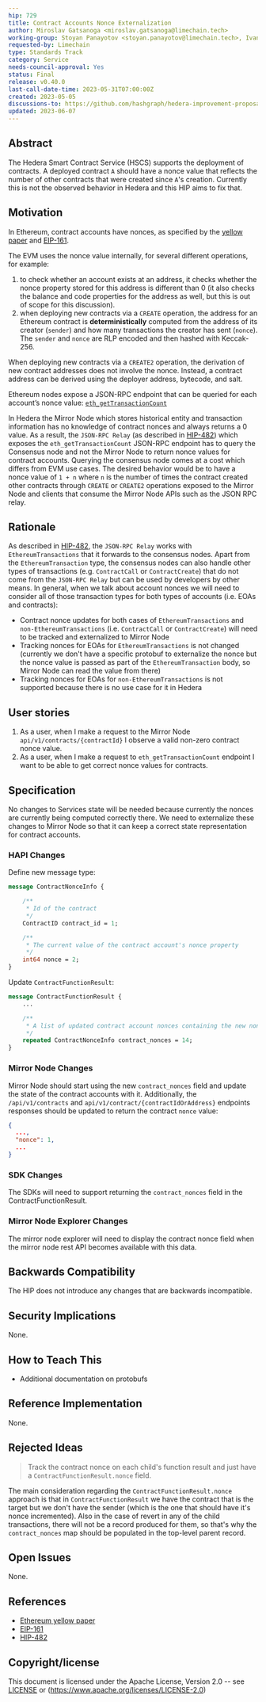 ```yaml
---
hip: 729
title: Contract Accounts Nonce Externalization
author: Miroslav Gatsanoga <miroslav.gatsanoga@limechain.tech>
working-group: Stoyan Panayotov <stoyan.panayotov@limechain.tech>, Ivan Kavaldzhiev <ivan.kavaldzhiev@limechain.tech>, Richard Bair <@rbair23>, Nana Essilfie-Conduah <@Nana-EC>
requested-by: Limechain
type: Standards Track
category: Service
needs-council-approval: Yes
status: Final
release: v0.40.0
last-call-date-time: 2023-05-31T07:00:00Z
created: 2023-05-05
discussions-to: https://github.com/hashgraph/hedera-improvement-proposal/discussions/730
updated: 2023-06-07
---
```


## Abstract

The Hedera Smart Contract Service (HSCS) supports the deployment of contracts. A deployed contract `A` should have a nonce value that reflects the number of other contracts that were created since `A`'s creation.
Currently this is not the observed behavior in Hedera and this HIP aims to fix that.

## Motivation

In Ethereum, contract accounts have nonces, as specified by the [yellow paper](http://gavwood.com/paper.pdf) and [EIP-161](https://github.com/ethereum/EIPs/blob/master/EIPS/eip-161.md).

The EVM uses the nonce value internally, for several different operations, for example:
1. to check whether an account exists at an address, it checks whether the nonce property stored for this address is different than 0 (it also checks the balance and code properties for the address as well, but this is out of scope for this discussion).
2. when deploying new contracts via a `CREATE` operation, the address for an Ethereum contract is **deterministically** computed from the address of its creator (`sender`) and how many transactions the creator has sent (`nonce`). The `sender` and `nonce` are RLP encoded and then hashed with Keccak-256.

When deploying new contracts via a `CREATE2` operation, the derivation of new contract addresses does not involve the nonce. Instead, a contract address can be derived using the deployer address, bytecode, and salt.

Ethereum nodes expose a JSON-RPC endpoint that can be queried for each account’s nonce value: [`eth_getTransactionCount`](https://ethereum.org/en/developers/docs/apis/json-rpc/#eth_gettransactioncount)

In Hedera the Mirror Node which stores historical entity and transaction information has no knowledge of contract nonces and always returns a 0 value. As a result, the `JSON-RPC Relay` (as described in [HIP-482](https://hips.hedera.com/hip/hip-482)) which exposes the `eth_getTransactionCount` JSON-RPC endpoint has to query the Consensus node and not the Mirror Node to return nonce values for contract accounts. Querying the consensus node comes at a cost which differs from EVM use cases. The desired behavior would be to have a nonce value of `1 + n` where `n` is the number of times the contract created other contracts through `CREATE` or `CREATE2` operations exposed to the Mirror Node and clients that consume the Mirror Node APIs such as the JSON RPC relay.

## Rationale

As described in [HIP-482](https://hips.hedera.com/hip/hip-482), the `JSON-RPC Relay` works with `EthereumTransactions` that it forwards to the consensus nodes. Apart from the `EthereumTransaction` type, the consensus nodes can also handle other types of transactions (e.g. `ContractCall` or `ContractCreate`) that do not come from the `JSON-RPC Relay` but can be used by developers by other means.
In general, when we talk about account nonces we will need to consider all of those transaction types for both types of accounts (i.e. EOAs and contracts):

- Contract nonce updates for both cases of `EthereumTransactions` and `non-EthereumTransactions` (i.e. `ContractCall` or `ContractCreate`) will need to be tracked and externalized to Mirror Node
- Tracking nonces for EOAs for `EthereumTransactions` is not changed (currently we don't have a specific protobuf to externalize the nonce but the nonce value is passed as part of the `EthereumTransaction` body, so Mirror Node can read the value from there)
- Tracking nonces for EOAs for `non-EthereumTransactions` is not supported because there is no use case for it in Hedera

## User stories

1. As a user, when I make a request to the Mirror Node `api/v1/contracts/{contractId}` I observe a valid non-zero contract nonce value.
2. As a user, when I make a request to `eth_getTransactionCount` endpoint I want to be able to get correct nonce values for contracts.
  
## Specification

No changes to Services state will be needed because currently the nonces are currently being computed correctly there. We need to externalize these changes to Mirror Node so that it can keep a correct state representation for contract accounts.

### HAPI Changes

Define new message type:

```protobuf
message ContractNonceInfo {

    /**
     * Id of the contract
     */
    ContractID contract_id = 1;

    /**
     * The current value of the contract account's nonce property
     */
    int64 nonce = 2;
}
```

Update `ContractFunctionResult`:

```protobuf
message ContractFunctionResult {
    ...

    /**
     * A list of updated contract account nonces containing the new nonce value for each contract account
     */
    repeated ContractNonceInfo contract_nonces = 14;
}
```

### Mirror Node Changes

Mirror Node should start using the new `contract_nonces` field and update the state of the contract accounts with it.  Additionally, the `/api/v1/contracts` and `api/v1/contract/{contractIdOrAddress}` endpoints responses should be updated to return the contract `nonce` value:
```json
{
  ...,
  "nonce": 1,
  ...
}
```

### SDK Changes

The SDKs will need to support returning the `contract_nonces` field in the ContractFunctionResult.

### Mirror Node Explorer Changes

The mirror node explorer will need to display the contract nonce field when the mirror node rest API becomes available with this data. 

## Backwards Compatibility

The HIP does not introduce any changes that are backwards incompatible.

## Security Implications

None.

## How to Teach This

- Additional documentation on protobufs

## Reference Implementation

None.

## Rejected Ideas

> Track the contract nonce on each child's function result and just have a `ContractFunctionResult.nonce` field.

The main consideration regarding the `ContractFunctionResult.nonce` approach is that in `ContractFunctionResult` we have the contract that is the target but we don't have the sender (which is the one that should have it's nonce incremented).
Also in the case of revert in any of the child transactions, there will not be a record produced for them, so that's why the `contract_nonces` map should be populated in the top-level parent record.

## Open Issues

None.

## References

- [Ethereum yellow paper](http://gavwood.com/paper.pdf)
- [EIP-161](https://github.com/ethereum/EIPs/blob/master/EIPS/eip-161.md)
- [HIP-482](https://hips.hedera.com/hip/hip-482)

## Copyright/license

This document is licensed under the Apache License, Version 2.0 -- see [LICENSE](../LICENSE) or (https://www.apache.org/licenses/LICENSE-2.0)
